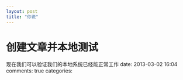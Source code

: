 ```yaml
---
layout: post
title: "你说"
---
```

# 创建文章并本地测试 #
现在我们可以验证我们的本地系统已经能正常工作
date: 2013-03-02 16:04
comments: true
categories: 

